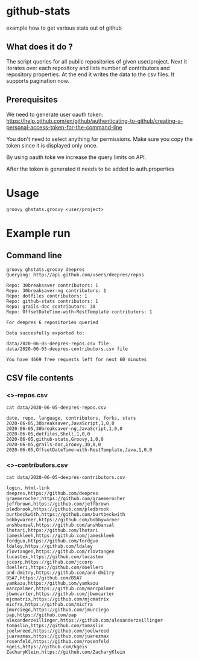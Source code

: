 # github-stats
example how to get various stats out of github

## What does it do ?
The script queries for all public repositories of given user/project. Next it iterates over each repository and lists number of contributors and repository properties. At the end it writes the data to the csv files. It supports pagination now.

## Prerequisites 

We need to generate user oauth token:
https://help.github.com/en/github/authenticating-to-github/creating-a-personal-access-token-for-the-command-line

You don't need to select anything for permissions. Make sure you copy the token since it is displayed only once. 

By using oauth toke we increase the query limits on API.

After the token is generated it needs to be added to auth.properties

# Usage

`groovy ghstats.groovy <user/project>`

# Example run

## Command line
```
groovy ghstats.groovy deepres
Querying: http://api.github.com/users/deepres/repos

Repo: 30breaksaver contributors: 1
Repo: 30breaksaver-ng contributors: 1
Repo: dotfiles contributors: 1
Repo: github-stats contributors: 1
Repo: grails-doc contributors: 30
Repo: OffsetDateTime-with-RestTemplate contributors: 1

For deepres 6 repositories queried

Data succesfully exported to:

data/2020-06-05-deepres-repos.csv file
data/2020-06-05-deepres-contributors.csv file

You have 4669 free requests left for next 60 minutes
```

## CSV file contents

### <>-repos.csv

```
cat data/2020-06-05-deepres-repos.csv

date, repo, language, contributors, forks, stars
2020-06-05,30breaksaver,JavaScript,1,0,0
2020-06-05,30breaksaver-ng,JavaScript,1,0,0
2020-06-05,dotfiles,Shell,1,0,0
2020-06-05,github-stats,Groovy,1,0,0
2020-06-05,grails-doc,Groovy,30,0,0
2020-06-05,OffsetDateTime-with-RestTemplate,Java,1,0,0
```

### <>-contributors.csv

```
cat data/2020-06-05-deepres-contributors.csv 

login, html-link
deepres,https://github.com/deepres
graemerocher,https://github.com/graemerocher
jeffbrown,https://github.com/jeffbrown
pledbrook,https://github.com/pledbrook
burtbeckwith,https://github.com/burtbeckwith
bobbywarner,https://github.com/bobbywarner
anshbansal,https://github.com/anshbansal
lhotari,https://github.com/lhotari
jameskleeh,https://github.com/jameskleeh
fordguo,https://github.com/fordguo
ldaley,https://github.com/ldaley
rlovtangen,https://github.com/rlovtangen
lucastex,https://github.com/lucastex
jccorp,https://github.com/jccorp
doelleri,https://github.com/doelleri
and-dmitry,https://github.com/and-dmitry
B5A7,https://github.com/B5A7
yamkazu,https://github.com/yamkazu
marcpalmer,https://github.com/marcpalmer
jbwmcarter,https://github.com/jbwmcarter
mjcmatrix,https://github.com/mjcmatrix
micfra,https://github.com/micfra
jmurciego,https://github.com/jmurciego
pap,https://github.com/pap
alexanderzeillinger,https://github.com/alexanderzeillinger
tomaslin,https://github.com/tomaslin
joelwreed,https://github.com/joelwreed
juarezmax,https://github.com/juarezmax
rosenfeld,https://github.com/rosenfeld
kgeis,https://github.com/kgeis
ZacharyKlein,https://github.com/ZacharyKlein
```


